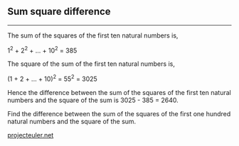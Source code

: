 ## Sum square difference

---

<p>The sum of the squares of the first ten natural numbers is,</p>

1<sup>2</sup> + 2<sup>2</sup> + ... + 10<sup>2</sup> = 385

<p>The square of the sum of the first ten natural numbers is,</p>

(1 + 2 + ... + 10)<sup>2</sup> = 55<sup>2</sup> = 3025

<p>Hence the difference between the sum of the squares of the first ten natural numbers and the square of the sum is 3025 - 385 = 2640.</p>
<p>Find the difference between the sum of the squares of the first one hundred natural numbers and the square of the sum.</p>

[projecteuler.net](https://projecteuler.net/problem=6)
